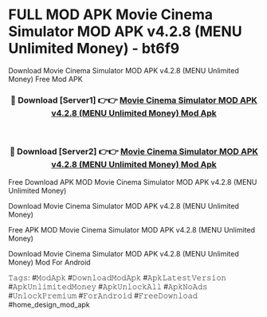 # FULL MOD APK Movie Cinema Simulator MOD APK v4.2.8 (MENU Unlimited Money) - bt6f9
Download Movie Cinema Simulator MOD APK v4.2.8 (MENU Unlimited Money) Free Mod APK

<div align="center">
<h3>🔴 Download [Server1] 👉👉 <a href="https://apk-comot.site?title=Movie_Cinema_Simulator_MOD_APK_v4.2.8_(MENU_Unlimited_Money)">Movie Cinema Simulator MOD APK v4.2.8 (MENU Unlimited Money) Mod Apk</a></h3><br>

<h3>🔴 Download [Server2] 👉👉 <a href="https://apk-comot.site?title=Movie_Cinema_Simulator_MOD_APK_v4.2.8_(MENU_Unlimited_Money)">Movie Cinema Simulator MOD APK v4.2.8 (MENU Unlimited Money) Mod Apk</a></h3>
</div>


Free Download APK MOD Movie Cinema Simulator MOD APK v4.2.8 (MENU Unlimited Money)

Download Movie Cinema Simulator MOD APK v4.2.8 (MENU Unlimited Money) 

Free APK MOD Movie Cinema Simulator MOD APK v4.2.8 (MENU Unlimited Money) 

Download Movie Cinema Simulator MOD APK v4.2.8 (MENU Unlimited Money) Mod For Android

𝚃𝚊𝚐𝚜: #𝙼𝚘𝚍𝙰𝚙𝚔 #𝙳𝚘𝚠𝚗𝚕𝚘𝚊𝚍𝙼𝚘𝚍𝙰𝚙𝚔 #𝙰𝚙𝚔𝙻𝚊𝚝𝚎𝚜𝚝𝚅𝚎𝚛𝚜𝚒𝚘𝚗 #𝙰𝚙𝚔𝚄𝚗𝚕𝚒𝚖𝚒𝚝𝚎𝚍𝙼𝚘𝚗𝚎𝚢 #𝙰𝚙𝚔𝚄𝚗𝚕𝚘𝚌𝚔𝙰𝚕𝚕 #𝙰𝚙𝚔𝙽𝚘𝙰𝚍𝚜 #𝚄𝚗𝚕𝚘𝚌𝚔𝙿𝚛𝚎𝚖𝚒𝚞𝚖 #𝙵𝚘𝚛𝙰𝚗𝚍𝚛𝚘𝚒𝚍 #𝙵𝚛𝚎𝚎𝙳𝚘𝚠𝚗𝚕𝚘𝚊𝚍 #home_design_mod_apk